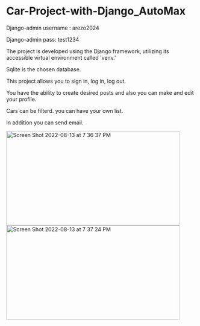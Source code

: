 # Car-Project-with-Django_AutoMax
Django-admin username : arezo2024

Django-admin pass: test1234



The project is developed using the Django framework, utilizing its accessible virtual environment called 'venv.'

Sqlite is the chosen database.

This project allows you to sign in, log in, log out.

You have the ability to create desired posts and also you can make and edit your profile.

Cars can be filterd. you can have your own list.

In addition you can send email.

<img width="460" height="250" alt="Screen Shot 2022-08-13 at 7 36 37 PM" src="https://github.com/arezokh/Car-Project-with-Django_AutoMax/assets/160070951/e0bc01a5-4f82-4b67-ba70-b7db374965e6">
<img width="460" height="250" alt="Screen Shot 2022-08-13 at 7 37 24 PM" src="https://github.com/arezokh/Car-Project-with-Django_AutoMax/assets/160070951/0268f281-7f9e-40cf-bb6f-f6868de8f6ac">
